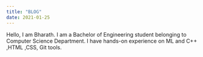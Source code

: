 ```yaml
---
title: "BLOG"
date: 2021-01-25
---
```

Hello, I am Bharath. I am a Bachelor of Engineering student belonging to Computer Science Department. I have hands-on experience on ML and C++ ,HTML ,CSS, Git tools.

